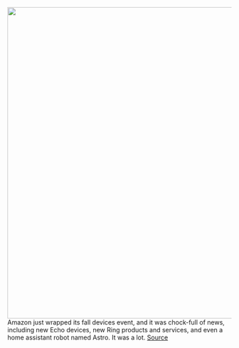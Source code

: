 <img src='https://cdn.vox-cdn.com/thumbor/dXE6LnDYCBSlQAb8FIh0pGxcSU4=/0x0:2000x1226/1200x800/filters:focal(952x384:1272x704)/cdn.vox-cdn.com/uploads/chorus_image/image/69921120/PHO_2021Q2_0025_CoRo_Valentine_Delivery_018_02.0.jpg' width='700px' /><br/>
Amazon just wrapped its fall devices event, and it was chock-full of news, including new Echo devices, new Ring products and services, and even a home assistant robot named Astro. It was a lot.
<a href='https://www.theverge.com/2021/9/28/22692147/amazon-devices-event-echo-ring-biggest-announcements'> Source <a/>